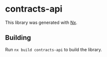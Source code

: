 # contracts-api

This library was generated with [Nx](https://nx.dev).

## Building

Run `nx build contracts-api` to build the library.
